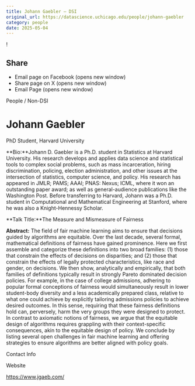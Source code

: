 ```yaml
---
title: Johann Gaebler – DSI
original_url: https://datascience.uchicago.edu/people/johann-gaebler
category: people
date: 2025-05-04
---
```


<!-- Table-like structure detected -->

!

## Share

* Email page on Facebook (opens new window)
* Share page on X (opens new window)
* Email Page (opens new window)

<!-- Table-like structure detected -->

People / Non-DSI

# Johann Gaebler

PhD Student, Harvard University

**Bio:**Johann D. Gaebler is a Ph.D. student in Statistics at Harvard University. His research develops and applies data science and statistical tools to complex social problems, such as mass incarceration, hiring discrimination, policing, election administration, and other issues at the intersection of statistics, computer science, and policy. His research has appeared in JMLR; PAMS; AAAI; PNAS: Nexus; ICML, where it won an outstanding paper award; as well as general-audience publications like the Washington Post. Before transferring to Harvard, Johann was a Ph.D. student in Computational and Mathematical Engineering at Stanford, where he was also a Knight-Hennessy Scholar.

**Talk Title:**The Measure and Mismeasure of Fairness

**Abstract:** The field of fair machine learning aims to ensure that decisions guided by algorithms are equitable. Over the last decade, several formal, mathematical definitions of fairness have gained prominence. Here we first  
assemble and categorize these definitions into two broad families: (1) those that constrain the effects of decisions on disparities; and (2) those that constrain the effects of legally protected characteristics, like race and gender, on decisions. We then show, analytically and empirically, that both families of definitions typically result in strongly Pareto dominated decision policies. For example, in the case of college admissions, adhering to popular formal conceptions of fairness would simultaneously result in lower student-body diversity and a less academically prepared class, relative to what one could achieve by explicitly tailoring admissions policies to achieve desired outcomes. In this sense, requiring that these fairness definitions hold can, perversely, harm the very groups they were designed to protect. In contrast to axiomatic notions of fairness, we argue that the equitable design of algorithms requires grappling with their context-specific consequences, akin to the equitable design of policy. We conclude by listing several open challenges in fair machine learning and offering strategies to ensure algorithms are better aligned with policy goals.

Contact Info

Website

<https://www.jgaeb.com/>